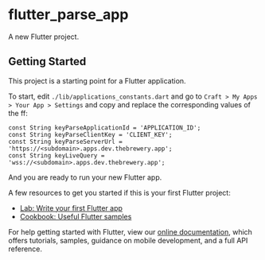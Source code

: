 # flutter_parse_app

A new Flutter project.

## Getting Started

This project is a starting point for a Flutter application.

To start, edit `./lib/applications_constants.dart` and go to `Craft > My Apps > Your App > Settings` 
and copy and replace the corresponding values of the ff:

```
const String keyParseApplicationId = 'APPLICATION_ID';
const String keyParseClientKey = 'CLIENT_KEY';
const String keyParseServerUrl = 'https://<subdomain>.apps.dev.thebrewery.app';
const String keyLiveQuery = 'wss://<subdomain>.apps.dev.thebrewery.app';
```

And you are ready to run your new Flutter app.


A few resources to get you started if this is your first Flutter project:

- [Lab: Write your first Flutter app](https://flutter.dev/docs/get-started/codelab)
- [Cookbook: Useful Flutter samples](https://flutter.dev/docs/cookbook)

For help getting started with Flutter, view our 
[online documentation](https://flutter.dev/docs), which offers tutorials, 
samples, guidance on mobile development, and a full API reference.
